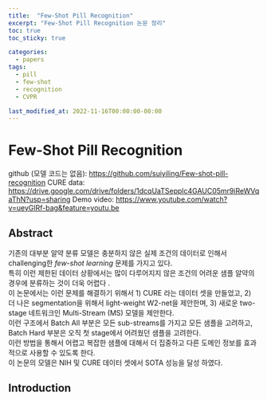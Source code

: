 ```yaml
---
title:  "Few-Shot Pill Recognition"
excerpt: "Few-Shot Pill Recognition 논문 정리"
toc: true
toc_sticky: true

categories:
  - papers
tags:
  - pill
  - few-shot
  - recognition
  - CVPR

last_modified_at: 2022-11-16T00:00:00-00:00
---
```


# Few-Shot Pill Recognition
github (모델 코드는 없음): https://github.com/suiyiling/Few-shot-pill-recognition
CURE data: https://drive.google.com/drive/folders/1dcqUaTSepplc4GAUC05mr9iReWVqaThN?usp=sharing
Demo video: https://www.youtube.com/watch?v=ueyGlRf-bag&feature=youtu.be

## Abstract
기존의 대부분 알약 분류 모델은 충분하지 않은 실제 조건의 데이터로 인해서 challenging한 *few-shot learning* 문제를 가지고 있다. \
특히 이런 제한된 데이터 상황에서는 많이 다루어지지 않은 조건의 어려운 샘플 알약의 경우에 분류하는 것이 더욱 어렵다 . \
이 논문에서는 이런 문제를 해결하기 위해서 1) CURE 라는 데이터 셋을 만들었고, 2) 더 나은 segmentation을 위해서 light-weight W2-net을 제안한며, 3) 새로운 two-stage 네트워크인 Multi-Stream (MS) 모델을 제안한다. \
이런 구조에서 Batch All 부분은 모든 sub-streams를 가지고 모든 샘플을 고려하고, Batch Hard 부분은 오직 첫 stage에서 어려웠던 샘플을 고려한다. \
이런 방법을 통해서 어렵고 복잡한 샘플에 대해서 더 집중하고 다른 도메인 정보를 효과적으로 사용할 수 있도록 한다. \
이 논문의 모델은 NIH 및 CURE 데이터 셋에서 SOTA 성능을 달성 하였다.

## Introduction



